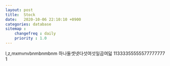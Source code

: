 ```yaml
---
layout: post
title:  Stock
date:   2020-10-06 22:10:10 +0900
categories: database
sitemap :
    changefreq : daily
    priority : 1.0
---
```

























l,z,mxmvnvbnmbnmbnm
하나둘셋넷다섯여섯일곱여덟
11333355555577777777
1